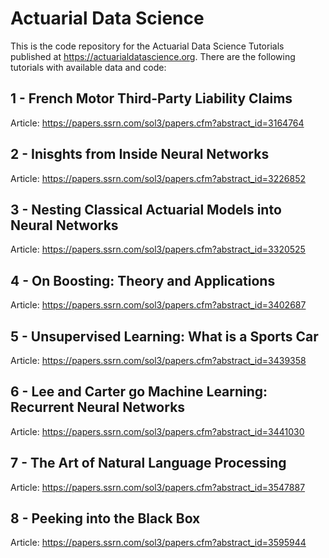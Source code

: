 # Actuarial Data Science
This is the code repository for the Actuarial Data Science Tutorials published at https://actuarialdatascience.org. There are the following tutorials with available data and code:

## 1 - French Motor Third-Party Liability Claims

Article: https://papers.ssrn.com/sol3/papers.cfm?abstract_id=3164764

## 2 - Inisghts from Inside Neural Networks

Article: https://papers.ssrn.com/sol3/papers.cfm?abstract_id=3226852

## 3 - Nesting Classical Actuarial Models into Neural Networks

Article: https://papers.ssrn.com/sol3/papers.cfm?abstract_id=3320525

## 4 - On Boosting: Theory and Applications

Article: https://papers.ssrn.com/sol3/papers.cfm?abstract_id=3402687

## 5 - Unsupervised Learning: What is a Sports Car

Article: https://papers.ssrn.com/sol3/papers.cfm?abstract_id=3439358

## 6 - Lee and Carter go Machine Learning: Recurrent Neural Networks

Article: https://papers.ssrn.com/sol3/papers.cfm?abstract_id=3441030

## 7 - The Art of Natural Language Processing

Article: https://papers.ssrn.com/sol3/papers.cfm?abstract_id=3547887

## 8 - Peeking into the Black Box

Article: https://papers.ssrn.com/sol3/papers.cfm?abstract_id=3595944
